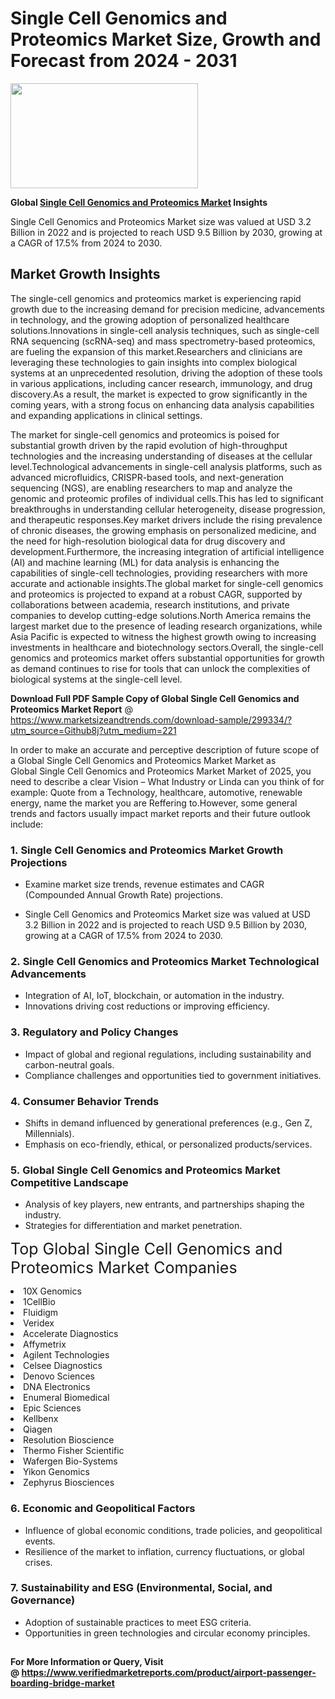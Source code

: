 <H1>Single Cell Genomics and Proteomics Market Size, Growth and Forecast from 2024 - 2031</H1><img class="aligncenter size-medium wp-image-584254" src="https://thirdeyenews.in/wp-content/uploads/2024/09/Global-Market-Research-300x168.jpeg" alt="" width="300" height="168" /><p><strong>Global&nbsp;<a href="https://www.marketsizeandtrends.com/download-sample/299334/?utm_source=Github8j?utm_medium=221">Single Cell Genomics and Proteomics Market</a> Insights</strong></p><p>Single Cell Genomics and Proteomics Market size was valued at USD 3.2 Billion in 2022 and is projected to reach USD 9.5 Billion by 2030, growing at a CAGR of 17.5% from 2024 to 2030.</p><p><h2>Market Growth Insights</h2> <p>The single-cell genomics and proteomics market is experiencing rapid growth due to the increasing demand for precision medicine, advancements in technology, and the growing adoption of personalized healthcare solutions.Innovations in single-cell analysis techniques, such as single-cell RNA sequencing (scRNA-seq) and mass spectrometry-based proteomics, are fueling the expansion of this market.Researchers and clinicians are leveraging these technologies to gain insights into complex biological systems at an unprecedented resolution, driving the adoption of these tools in various applications, including cancer research, immunology, and drug discovery.As a result, the market is expected to grow significantly in the coming years, with a strong focus on enhancing data analysis capabilities and expanding applications in clinical settings.</p> <p>The market for single-cell genomics and proteomics is poised for substantial growth driven by the rapid evolution of high-throughput technologies and the increasing understanding of diseases at the cellular level.Technological advancements in single-cell analysis platforms, such as advanced microfluidics, CRISPR-based tools, and next-generation sequencing (NGS), are enabling researchers to map and analyze the genomic and proteomic profiles of individual cells.This has led to significant breakthroughs in understanding cellular heterogeneity, disease progression, and therapeutic responses.Key market drivers include the rising prevalence of chronic diseases, the growing emphasis on personalized medicine, and the need for high-resolution biological data for drug discovery and development.Furthermore, the increasing integration of artificial intelligence (AI) and machine learning (ML) for data analysis is enhancing the capabilities of single-cell technologies, providing researchers with more accurate and actionable insights.The global market for single-cell genomics and proteomics is projected to expand at a robust CAGR, supported by collaborations between academia, research institutions, and private companies to develop cutting-edge solutions.North America remains the largest market due to the presence of leading research organizations, while Asia Pacific is expected to witness the highest growth owing to increasing investments in healthcare and biotechnology sectors.Overall, the single-cell genomics and proteomics market offers substantial opportunities for growth as demand continues to rise for tools that can unlock the complexities of biological systems at the single-cell level.</p><p><span class=""><strong>Download Full PDF Sample Copy of Global Single Cell Genomics and Proteomics Market Report</strong> @ <a href="https://www.marketsizeandtrends.com/download-sample/299334/?utm_source=Github8j?utm_medium=221" target="_blank">https://www.marketsizeandtrends.com/download-sample/299334/?utm_source=Github8j?utm_medium=221</a></span></p><p>In order to make an accurate and perceptive description of future scope of a Global&nbsp;Single Cell Genomics and Proteomics Market Market as Global&nbsp;Single Cell Genomics and Proteomics Market Market of 2025, you need to describe a clear Vision &ndash; What Industry or Linda can you think of for example: Quote from a Technology, healthcare, automotive, renewable energy, name the market you are Reffering to.However, some general trends and factors usually impact market reports and their future outlook include:</p><h3>1.&nbsp;<strong>Single Cell Genomics and Proteomics Market Growth Projections</strong></h3><ul><li>Examine market size trends, revenue estimates and CAGR (Compounded Annual Growth Rate) projections.</li><li><p>Single Cell Genomics and Proteomics Market size was valued at USD 3.2 Billion in 2022 and is projected to reach USD 9.5 Billion by 2030, growing at a CAGR of 17.5% from 2024 to 2030.</p></li></ul><h3>2.&nbsp;<strong>Single Cell Genomics and Proteomics Market Technological Advancements</strong></h3><ul><li>Integration of AI, IoT, blockchain, or automation in the industry.</li><li>Innovations driving cost reductions or improving efficiency.</li></ul><h3>3.&nbsp;<strong>Regulatory and Policy Changes</strong></h3><ul><li>Impact of global and regional regulations, including sustainability and carbon-neutral goals.</li><li>Compliance challenges and opportunities tied to government initiatives.</li></ul><h3>4.&nbsp;<strong>Consumer Behavior Trends</strong></h3><ul><li>Shifts in demand influenced by generational preferences (e.g., Gen Z, Millennials).</li><li>Emphasis on eco-friendly, ethical, or personalized products/services.</li></ul><h3>5.&nbsp;<strong>Global Single Cell Genomics and Proteomics Market Competitive Landscape</strong></h3><ul><li>Analysis of key players, new entrants, and partnerships shaping the industry.</li><li>Strategies for differentiation and market penetration.</li></ul><p data-pm-slice="1 1 []"><span style="color: inherit; font-family: inherit; font-size: 25px;">Top Global Single Cell Genomics and Proteomics Market Companies</span></p><div class="" data-test-id=""><p><li>10X Genomics</li><li> 1CellBio</li><li> Fluidigm</li><li> Veridex</li><li> Accelerate Diagnostics</li><li> Affymetrix</li><li> Agilent Technologies</li><li> Celsee Diagnostics</li><li> Denovo Sciences</li><li> DNA Electronics</li><li> Enumeral Biomedical</li><li> Epic Sciences</li><li> Kellbenx</li><li> Qiagen</li><li> Resolution Bioscience</li><li> Thermo Fisher Scientific</li><li> Wafergen Bio-Systems</li><li> Yikon Genomics</li><li> Zephyrus Biosciences</li></p></div><h3>6.&nbsp;<strong>Economic and Geopolitical Factors</strong></h3><ul><li>Influence of global economic conditions, trade policies, and geopolitical events.</li><li>Resilience of the market to inflation, currency fluctuations, or global crises.</li></ul><h3>7.&nbsp;<strong>Sustainability and ESG (Environmental, Social, and Governance)</strong></h3><ul><li>Adoption of sustainable practices to meet ESG criteria.</li><li>Opportunities in green technologies and circular economy principles.</li></ul><h2><strong style="font-size: 14px;">For More Information or Query, Visit @&nbsp;</strong><a style="background-color: #ffffff; font-size: 14px;" href="https://www.marketsizeandtrends.com/report/single-cell-genomics-and-proteomics-market/" target="_blank">https://www.verifiedmarketreports.com/product/airport-passenger-boarding-bridge-market</a></h2>